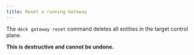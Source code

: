 ```yaml
---
title: Reset a running Gateway
---
```


The `deck gateway reset` command deletes all entities in the target control plane.

**This is destructive and cannot be undone.**